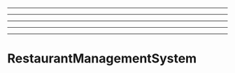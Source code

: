 ----------------------------------------------
----------------------------------------------------------------------------------------------------
----------------------------------------------------------------------------------------------------
----------------------------------------------------------------------------------------------------
----------------------------------------------------------------------------------------------------
# RestaurantManagementSystem
